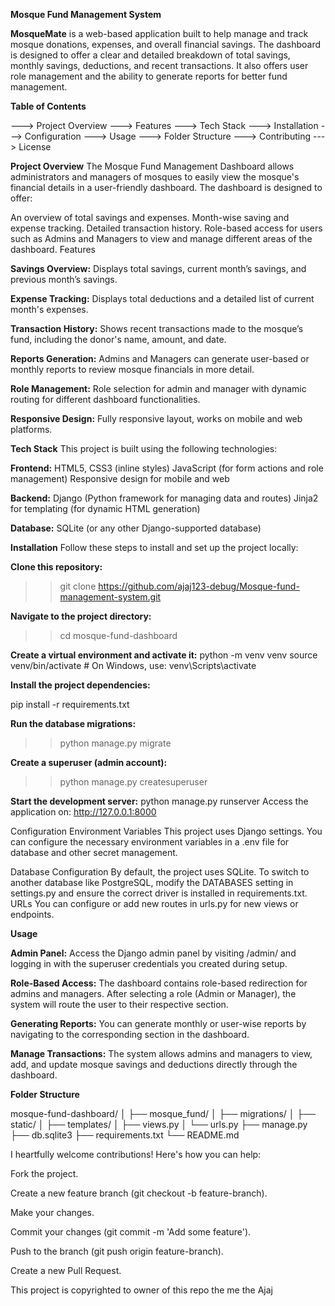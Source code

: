 **Mosque Fund Management System**

**MosqueMate** is a web-based application built to help manage and track mosque donations, expenses, and overall financial savings. The dashboard is designed to offer a clear and detailed breakdown of total savings, monthly savings, deductions, and recent transactions. It also offers user role management and the ability to generate reports for better fund management.

**Table of Contents**

---> Project Overview
---> Features
---> Tech Stack
---> Installation
---> Configuration
---> Usage
---> Folder Structure
---> Contributing
---> License


**Project Overview**
The Mosque Fund Management Dashboard allows administrators and managers of mosques to easily view the mosque's financial details in a user-friendly dashboard. The dashboard is designed to offer:

An overview of total savings and expenses.
Month-wise saving and expense tracking.
Detailed transaction history.
Role-based access for users such as Admins and Managers to view and manage different areas of the dashboard.
Features


**Savings Overview:**
Displays total savings, current month’s savings, and previous month’s savings.


**Expense Tracking:**
Displays total deductions and a detailed list of current month's expenses.


**Transaction History:**
Shows recent transactions made to the mosque’s fund, including the donor's name, amount, and date.


**Reports Generation:**
Admins and Managers can generate user-based or monthly reports to review mosque financials in more detail.


**Role Management:**
Role selection for admin and manager with dynamic routing for different dashboard functionalities.


**Responsive Design:**
Fully responsive layout, works on mobile and web platforms.


**Tech Stack**
This project is built using the following technologies:


**Frontend:**
HTML5, CSS3 (inline styles)
JavaScript (for form actions and role management)
Responsive design for mobile and web


**Backend:**
Django (Python framework for managing data and routes)
Jinja2 for templating (for dynamic HTML generation)


**Database:**
SQLite (or any other Django-supported database)


**Installation**
Follow these steps to install and set up the project locally:


**Clone this repository:**
>>git clone https://github.com/ajaj123-debug/Mosque-fund-management-system.git


**Navigate to the project directory:**
>>cd mosque-fund-dashboard


**Create a virtual environment and activate it:**
python -m venv venv
source venv/bin/activate  # On Windows, use: venv\Scripts\activate


**Install the project dependencies:**

pip install -r requirements.txt


**Run the database migrations:**
>> python manage.py migrate


**Create a superuser (admin account):**
>> python manage.py createsuperuser

**Start the development server:**
python manage.py runserver
Access the application on:
http://127.0.0.1:8000


Configuration
Environment Variables
This project uses Django settings. You can configure the necessary environment variables in a .env file for database and other secret management.

Database Configuration
By default, the project uses SQLite.
To switch to another database like PostgreSQL, modify the DATABASES setting in settings.py and ensure the correct driver is installed in requirements.txt.
URLs
You can configure or add new routes in urls.py for new views or endpoints.

**Usage**

**Admin Panel:**
Access the Django admin panel by visiting /admin/ and logging in with the superuser credentials you created during setup.


**Role-Based Access:**
The dashboard contains role-based redirection for admins and managers. After selecting a role (Admin or Manager), the system will route the user to their respective section.

**Generating Reports:**
You can generate monthly or user-wise reports by navigating to the corresponding section in the dashboard.

**Manage Transactions:**
The system allows admins and managers to view, add, and update mosque savings and deductions directly through the dashboard.


**Folder Structure**

mosque-fund-dashboard/
│
├── mosque_fund/
│   ├── migrations/
│   ├── static/
│   ├── templates/
│   ├── views.py
│   └── urls.py
├── manage.py
├── db.sqlite3
├── requirements.txt
└── README.md


I heartfully welcome contributions! Here's how you can help:

Fork the project.

Create a new feature branch (git checkout -b feature-branch).

Make your changes.

Commit your changes (git commit -m 'Add some feature').

Push to the branch (git push origin feature-branch).

Create a new Pull Request.

This project is copyrighted to owner of this repo the me the Ajaj
